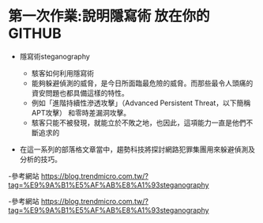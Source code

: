 # 第一次作業:說明隱寫術 放在你的GITHUB
   
   - 隱寫術steganography
      - 駭客如何利用隱寫術
      - 能夠躲避偵測的威脅，是今日所面臨最危險的威脅。而那些最令人頭痛的資安問題也都具備這樣的特性。
      - 例如「進階持續性滲透攻擊」（Advanced Persistent Threat，以下簡稱APT攻擊） 和零時差漏洞攻擊。
      - 駭客只能不被發現，就能立於不敗之地，也因此，這項能力一直是他們不斷追求的
   
   - 在這一系列的部落格文章當中，趨勢科技將探討網路犯罪集團用來躲避偵測及分析的技巧。
  
  
  
  
  
  
  
  
  -參考網站 https://blog.trendmicro.com.tw/?tag=%E9%9A%B1%E5%AF%AB%E8%A1%93steganography
  
  -參考網站 https://blog.trendmicro.com.tw/?tag=%E9%9A%B1%E5%AF%AB%E8%A1%93steganography

